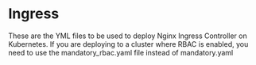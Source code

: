# Ingress

These are the YML files to be used to deploy Nginx Ingress Controller on Kubernetes. If you are deploying to a cluster where RBAC is enabled, you need to use the mandatory_rbac.yaml file instead of mandatory.yaml
